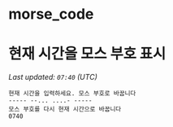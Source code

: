 # morse_code
# 현재 시간을 모스 부호 표시
<!-- MORSE_TIME_START -->
_Last updated: `07:40` (UTC)_

```
현재 시간을 입력하세요. 모스 부호로 바꿉니다
----- --... ....- -----
모스 부호를 다시 현재 시간으로 바꿉니다
0740
```
<!-- MORSE_TIME_END -->
